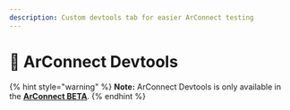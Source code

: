 ```yaml
---
description: Custom devtools tab for easier ArConnect testing
---
```


# 🦔 ArConnect Devtools

{% hint style="warning" %}
**Note:** ArConnect Devtools is only available in the [**ArConnect BETA**](beta.md).
{% endhint %}
